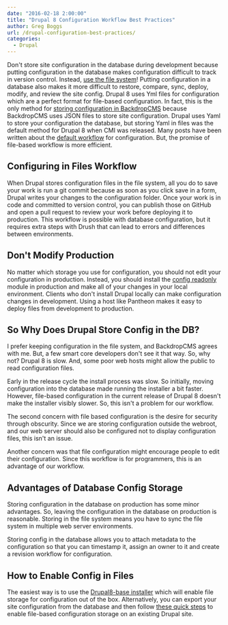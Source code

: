 ```yaml
---
date: "2016-02-18 2:00:00"
title: "Drupal 8 Configuration Workflow Best Practices"
author: Greg Boggs
url: /drupal-configuration-best-practices/
categories:
  - Drupal
---
```

Don't store site configuration in the database during development because putting configuration in the database makes configuration difficult to track in version control. Instead, [use the file system](https://www.drupal.org/node/2416555)! Putting configuration in a database also makes it more difficult to restore, compare, sync, deploy, modify, and review the site config. Drupal 8 uses Yml files for configuration which are a perfect format for file-based configuration. In fact, this is the only method for [storing configuration in BackdropCMS](http://www.jenlampton.com/blog/managing-backdrop-cms-config-files-git) because BackdropCMS uses JSON files to store site configuration. Drupal uses Yaml to store your configuration the database, but storing Yaml in files was the default method for Drupal 8 when CMI was released. Many posts have been written about the [default workflow](http://nuvole.org/blog/2014/aug/20/git-workflow-managing-drupal-8-configuration) for configuration. But, the promise of file-based workflow is more efficient.

## Configuring in Files Workflow

When Drupal stores configuration files in the file system, all you do to save your work is run a git commit because as soon as you click save in a form, Drupal writes your changes to the configuration folder. Once your work is in code and committed to version control, you can publish those on GitHub and open a pull request to review your work before deploying it to production. This workflow is possible with database configuration, but it requires extra steps with Drush that can lead to errors and differences between environments.

## Don't Modify Production

No matter which storage you use for configuration, you should not edit your configuration in production. Instead, you should install the [config readonly](https://www.drupal.org/project/config_readonly) module in production and make all of your changes in your local environment. Clients who don't install Drupal locally can make configuration changes in development. Using a host like Pantheon makes it easy to deploy files from development to production.

## So Why Does Drupal Store Config in the DB?

I prefer keeping configuration in the file system, and BackdropCMS agrees with me. But, a few smart core developers don't see it that way. So, why not? Drupal 8 is slow. And, some poor web hosts might allow the public to read configuration files.

Early in the release cycle the install process was slow. So initially, moving configuration into the database made running the installer a bit faster. However, file-based configuration in the current release of Drupal 8 doesn't make the installer visibly slower. So, this isn't a problem for our workflow.

The second concern with file based configuration is the desire for security through obscurity. Since we are storing configuration outside the webroot, and our web server should also be configured not to display configuration files, this isn't an issue.

Another concern was that file configuration might encourage people to edit their configuration. Since this workflow is for programmers, this is an advantage of our workflow.

## Advantages of Database Config Storage

Storing configuration in the database on production has some minor advantages. So, leaving the configuration in the database on production is reasonable. Storing in the file system means you have to sync the file system in multiple web server environments.

Storing config in the database allows you to attach metadata to the configuration so that you can timestamp it, assign an owner to it and create a revision workflow for configuration.


## How to Enable Config in Files

The easiest way is to use the [Drupal8-base installer](https://github.com/vincenzodibiaggio/drupal8_base) which will enable file storage for configuration out of the box. Alternatively, you can export your site configuration from the database and then follow [these quick steps](https://www.drupal.org/node/2416555) to enable file-based configuration storage on an existing Drupal site. 
